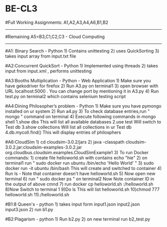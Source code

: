 # BE-CL3
#Full Working Assignments:
A1,A2,A3,A4,A6,B1,B2
**************************************************************
#Remaining
A5=B3,C1,C2,C3 - Cloud Computing
***************************************************************
#A1: Binary Search - Python
	1) Contains unittesting
	2) uses QuickSorting
	3) takes input array from input.txt file

#A2:Concurrent QuickSort - Python
	1) Implemented using threads
	2) takes input from input.xml , performs unittesting

#A3:Booths Multiplication - Python - Web Application
	1) Make sure you have gekodriver for firefox
	2) Run A3.py on terminal1
	3) open browser with URL localhost:5000 . You can change port by mentioning it in A3.py
	4) Run test.py on terminal2 which contains selenium testing script

#A4:Dining Philosopher’s problem - Python
	1) Make sure you have pymongo installed on ur system
	2) Run a4.py
	3) To check database entries,run " mongo " command on terminal
	4) Execute following commands in mongo shell
		1.show dbs
			This will list all available databases
		2.use test
			Will switch to Test db
		3.show collections
			Will list all collections in ur Test db
		4.db.mycoll.find()
			This will display entries of philosphers

#A6:CloudSim
	1) cd cloudsim-3.0.2/jars
	2) java -classpath cloudsim-3.0.2.jar:cloudsim-examples-3.0.2.jar  org.cloudbus.cloudsim.examples.CloudSimExample1
	3) To run Docker commands:
		1)	create file helloworld.sh with contains echo "hie"
		2)	on terminal1 run " sudo docker run ubuntu /bin/echo 'Hello World' "
		3)	sudo docker run -it ubuntu /bin/bash
				This will create and switched to container
		4) Run ls - Note that container doesn't have helloworld.sh
		5) Now open new terminal
		6) run " sudo docker ps " on terminal2
			Now Note container ID in the output of above cmnd
		7) run docker cp helloworld.sh <ENTER YOUR CONTAINER ID HERE>:/helloworld.sh
		8)Now Switch to terminal 1
		9)Do ls
			This will list helloworld.sh
		10)chmod 777 helloworld.sh
		11)./helloworld.sh
 		
#B1:8 Queen's - python
	1) takes input form input1.json input2.json input3.json
	2) run b1.py

#B2:Plagarism - python
	1) Run b2.py
	2) on new terminal run b2_test.py

	
	
